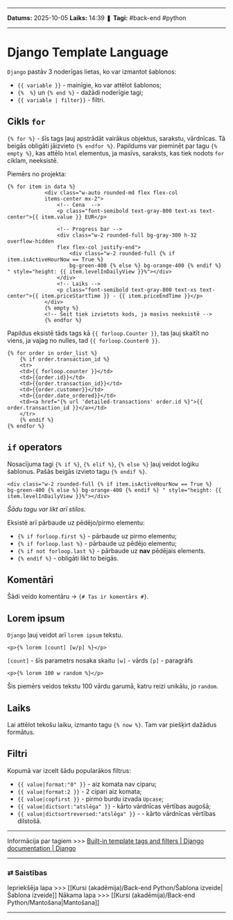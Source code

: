 ___

**Datums:** 2025-10-05
**Laiks:** 14:39
❚ **Tagi:** #back-end #python 

---
# Django Template Language

`Django` pastāv 3 noderīgas lietas, ko var izmantot šablonos:

- `{{ variable }}` - mainīgie, ko var attēlot šablonos;
- `{%  %}` un `{% end %}` - dažādi noderīgie tagi;
- `{{ variable | filter}}` - filtri.

## Cikls `for`

`{% for %}` - šīs tags ļauj apstrādāt vairākus objektus, sarakstu, vārdnīcas. Tā beigās obligāti jāizvieto `{% endfor %}`. Papildums var pieminēt par tagu `{% empty %}`, kas attēlo `html` elementus, ja masīvs, saraksts, kas tiek nodots `for` ciklam, neeksistē.

Piemērs no projekta:

```django
{% for item in data %}
            <div class="w-auto rounded-md flex flex-col
            items-center mx-2">
                <!-- Cena  -->
                <p class="font-semibold text-gray-800 text-xs text-center">{{ item.value }} EUR</p>

                <!-- Progress bar -->
                <div class="w-2 rounded-full bg-gray-300 h-32 overflow-hidden 
                flex flex-col justify-end">
                    <div class="w-2 rounded-full {% if item.isActiveHourNow == True %} 
                    bg-green-400 {% else %} bg-orange-400 {% endif %} " style="height: {{ item.levelInDailyView }}%"></div>
                </div>
                <!-- Laiks -->
                <p class="font-semibold text-gray-800 text-xs text-center">{{ item.priceStartTime }} - {{ item.priceEndTime }}</p>
            </div>
            {% empty %}
            <!-- Šeit tiek izvietots kods, ja masīvs neeksistē -->
            {% endfor %}
```

Papildus eksistē tāds tags kā `{{ forloop.Counter }}`, tas ļauj skaitīt no viens, ja vajag no nulles, tad `{{ forloop.Counter0 }}`.

```django
{% for order in order_list %}
    {% if order.transaction_id %}
	<tr>
	<td>{{ forloop.counter }}</td>
	<td>{{order.id}}</td>
	<td>{{order.transaction_id}}</td>
	<td>{{order.customer}}</td>
	<td>{{order.date_ordered}}</td>
	<td><a href="{% url 'detailed-transactions' order.id %}">{{ order.transaction_id }}</a></td>
	</tr>
    {% endif %}
{% endfor %}
```

## `if` operators

Nosacījuma tagi `{% if %}`, `{% elif %}`, `{% else %}` ļauj veidot loģiku šablonus. Pašās beigās izvieto tagu `{% endif %}`.

```django
<div class="w-2 rounded-full {% if item.isActiveHourNow == True %} 
bg-green-400 {% else %} bg-orange-400 {% endif %} " style="height: {{ item.levelInDailyView }}%"></div>
```

*Šādu tagu var likt arī stilos.*

Eksistē arī pārbaude uz pēdējo/pirmo elementu:

- `{% if forloop.first %}` - pārbaude uz pirmo elementu;
- `{% if forloop.last %}` - pārbaude uz pēdējo elementu;
- `{% if not forloop.last %}` - pārbaude uz **nav** pēdējais elements.
- `{% endif %}` - obligāti likt to beigās.

## Komentāri

Šādi veido komentāru -> `{# Tas ir komentārs #}`.

## Lorem ipsum

`Django` ļauj veidot arī `lorem ipsum` tekstu.

```django
<p>{% lorem [count] [w/p] %}</p>
```

`[count]` - šīs parametrs nosaka skaitu
`[w]` - vārds
`[p]` - paragrāfs

```django
<p>{% lorem 100 w random %}</p>
```

Šis piemērs veidos tekstu 100 vārdu garumā, katru reizi unikālu, jo `random`.

## Laiks

Lai attēlot tekošu laiku, izmanto tagu `{% now %}`. Tam var piešķirt dažādus formātus.

## Filtri

Kopumā var izcelt šādu popularākos filtrus:

- `{{ value|format:"0" }}` - aiz komata nav ciparu;
- `{{ value|format:2 }}` - 2 cipari aiz komata;
- `{{ value|copfirst }}` - pirmo burdu izvada `Upcase`;
- `{{ value|dictsort:"atslēga" }}` - kārto vārdnīcas vērtības augošā;
- `{{ value|dictsortreversed:"atslēga" }}` - - kārto vārdnīcas vērtības dilstošā.

---

Informācija par tagiem >>> [Built-in template tags and filters \| Django documentation \| Django](https://docs.djangoproject.com/en/5.2/ref/templates/builtins/)

---
### ⇄ Saistības

Iepriekšēja lapa >>> [[Kursi (akadēmija)/Back-end Python/Šablona izveide|Šablona izveide]]
Nākama lapa >>> [[Kursi (akadēmija)/Back-end Python/Mantošana|Mantošana]]

---